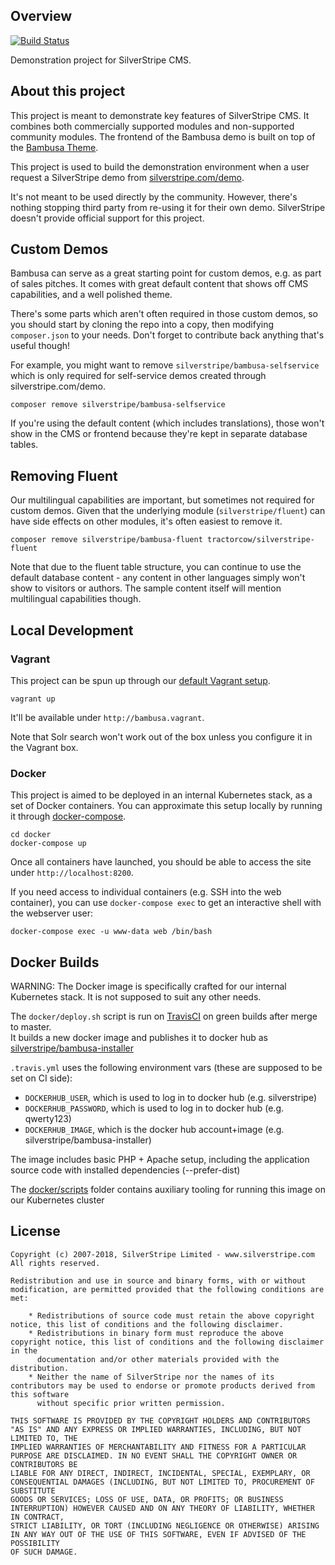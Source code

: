## Overview

[![Build Status](https://travis-ci.com/silverstripe/bambusa-installer.svg?branch=master)](https://travis-ci.com/silverstripe/bambusa-installer)

Demonstration project for SilverStripe CMS.

## About this project

This project is meant to demonstrate key features of SilverStripe CMS. It combines both commercially supported modules and non-supported community modules. The frontend of the Bambusa demo is built on top of the [Bambusa Theme](https://github.com/silverstripe/bambusa-theme).

This project is used to build the demonstration environment when a user request a SilverStripe demo from [silverstripe.com/demo](https://silverstripe.com/demo). 

It's not meant to be used directly by the community. However, there's nothing stopping third party from re-using it for their own demo. SilverStripe doesn't provide official support for this project.

## Custom Demos

Bambusa can serve as a great starting point for custom demos,
e.g. as part of sales pitches. It comes with great default content
that shows off CMS capabilities, and a well polished theme.

There's some parts which aren't often required in those custom demos,
so you should start by cloning the repo into a copy,
then modifying `composer.json` to your needs.
Don't forget to contribute back anything that's useful though!

For example, you might want to remove `silverstripe/bambusa-selfservice`
which is only required for self-service demos created through silverstripe.com/demo.

```
composer remove silverstripe/bambusa-selfservice
```

If you're using the default content (which includes translations),
those won't show in the CMS or frontend because they're kept in separate database tables.

## Removing Fluent

Our multilingual capabilities are important, but sometimes not required for custom demos.
Given that the underlying module (`silverstripe/fluent`) can
have side effects on other modules, it's often easiest to remove it.  

```
composer remove silverstripe/bambusa-fluent tractorcow/silverstripe-fluent
```

Note that due to the fluent table structure, you can continue to use the
default database content - any content in other languages simply won't show
to visitors or authors. The sample content itself will mention multilingual
capabilities though.

## Local Development

### Vagrant

This project can be spun up through our
[default Vagrant setup](https://silverstripe.atlassian.net/wiki/spaces/DEV/pages/401506576/Vagrant).

```
vagrant up
```

It'll be available under `http://bambusa.vagrant`.

Note that Solr search won't work out of the box unless you configure it
in the Vagrant box.

### Docker

This project is aimed to be deployed in an internal Kubernetes stack,
as a set of Docker containers. You can approximate this setup locally
by running it through [docker-compose](https://docs.docker.com/compose/).

```
cd docker
docker-compose up
```  

Once all containers have launched, you should be able to access the site
under `http://localhost:8200`.

If you need access to individual containers (e.g. SSH into the web container),
you can use `docker-compose exec` to get an interactive shell
with the webserver user:

```
docker-compose exec -u www-data web /bin/bash
``` 

## Docker Builds

WARNING: The Docker image is specifically crafted for our internal Kubernetes stack. It is not supposed to suit any other needs.

The `docker/deploy.sh` script is run on [TravisCI](../.travis.yml) on green builds after merge to master.  
It builds a new docker image and publishes it to docker hub as [silverstripe/bambusa-installer](https://hub.docker.com/r/silverstripe/bambusa-installer)

`.travis.yml` uses the following environment vars (these are supposed to be set on CI side):
  - `DOCKERHUB_USER`, which is used to log in to docker hub (e.g. silverstripe)
  - `DOCKERHUB_PASSWORD`, which is used to log in to docker hub (e.g. qwerty123)
  - `DOCKERHUB_IMAGE`, which is the docker hub account+image (e.g. silverstripe/bambusa-installer)

The image includes basic PHP + Apache setup, including the application source code with installed dependencies (--prefer-dist)

The [docker/scripts](./docker/scripts) folder contains auxiliary tooling for running this image on our Kubernetes cluster


## License

    Copyright (c) 2007-2018, SilverStripe Limited - www.silverstripe.com
    All rights reserved.

    Redistribution and use in source and binary forms, with or without modification, are permitted provided that the following conditions are met:

        * Redistributions of source code must retain the above copyright notice, this list of conditions and the following disclaimer.
        * Redistributions in binary form must reproduce the above copyright notice, this list of conditions and the following disclaimer in the
          documentation and/or other materials provided with the distribution.
        * Neither the name of SilverStripe nor the names of its contributors may be used to endorse or promote products derived from this software
          without specific prior written permission.

    THIS SOFTWARE IS PROVIDED BY THE COPYRIGHT HOLDERS AND CONTRIBUTORS "AS IS" AND ANY EXPRESS OR IMPLIED WARRANTIES, INCLUDING, BUT NOT LIMITED TO, THE
    IMPLIED WARRANTIES OF MERCHANTABILITY AND FITNESS FOR A PARTICULAR PURPOSE ARE DISCLAIMED. IN NO EVENT SHALL THE COPYRIGHT OWNER OR CONTRIBUTORS BE
    LIABLE FOR ANY DIRECT, INDIRECT, INCIDENTAL, SPECIAL, EXEMPLARY, OR CONSEQUENTIAL DAMAGES (INCLUDING, BUT NOT LIMITED TO, PROCUREMENT OF SUBSTITUTE
    GOODS OR SERVICES; LOSS OF USE, DATA, OR PROFITS; OR BUSINESS INTERRUPTION) HOWEVER CAUSED AND ON ANY THEORY OF LIABILITY, WHETHER IN CONTRACT,
    STRICT LIABILITY, OR TORT (INCLUDING NEGLIGENCE OR OTHERWISE) ARISING IN ANY WAY OUT OF THE USE OF THIS SOFTWARE, EVEN IF ADVISED OF THE POSSIBILITY
    OF SUCH DAMAGE.
